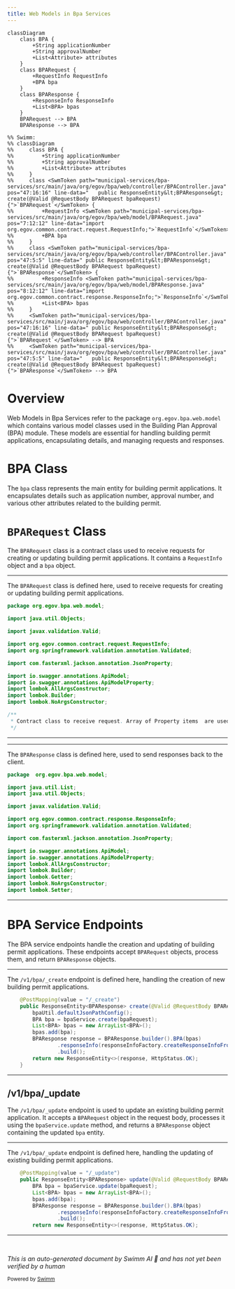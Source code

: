 ```yaml
---
title: Web Models in Bpa Services
---
```

```mermaid
classDiagram
    class BPA {
        +String applicationNumber
        +String approvalNumber
        +List<Attribute> attributes
    }
    class BPARequest {
        +RequestInfo RequestInfo
        +BPA bpa
    }
    class BPAResponse {
        +ResponseInfo ResponseInfo
        +List<BPA> bpas
    }
    BPARequest --> BPA
    BPAResponse --> BPA

%% Swimm:
%% classDiagram
%%     class BPA {
%%         +String applicationNumber
%%         +String approvalNumber
%%         +List<Attribute> attributes
%%     }
%%     class <SwmToken path="municipal-services/bpa-services/src/main/java/org/egov/bpa/web/controller/BPAController.java" pos="47:16:16" line-data="	public ResponseEntity&lt;BPAResponse&gt; create(@Valid @RequestBody BPARequest bpaRequest) {">`BPARequest`</SwmToken> {
%%         +RequestInfo <SwmToken path="municipal-services/bpa-services/src/main/java/org/egov/bpa/web/model/BPARequest.java" pos="7:12:12" line-data="import org.egov.common.contract.request.RequestInfo;">`RequestInfo`</SwmToken>
%%         +BPA bpa
%%     }
%%     class <SwmToken path="municipal-services/bpa-services/src/main/java/org/egov/bpa/web/controller/BPAController.java" pos="47:5:5" line-data="	public ResponseEntity&lt;BPAResponse&gt; create(@Valid @RequestBody BPARequest bpaRequest) {">`BPAResponse`</SwmToken> {
%%         +ResponseInfo <SwmToken path="municipal-services/bpa-services/src/main/java/org/egov/bpa/web/model/BPAResponse.java" pos="8:12:12" line-data="import org.egov.common.contract.response.ResponseInfo;">`ResponseInfo`</SwmToken>
%%         +List<BPA> bpas
%%     }
%%     <SwmToken path="municipal-services/bpa-services/src/main/java/org/egov/bpa/web/controller/BPAController.java" pos="47:16:16" line-data="	public ResponseEntity&lt;BPAResponse&gt; create(@Valid @RequestBody BPARequest bpaRequest) {">`BPARequest`</SwmToken> --> BPA
%%     <SwmToken path="municipal-services/bpa-services/src/main/java/org/egov/bpa/web/controller/BPAController.java" pos="47:5:5" line-data="	public ResponseEntity&lt;BPAResponse&gt; create(@Valid @RequestBody BPARequest bpaRequest) {">`BPAResponse`</SwmToken> --> BPA
```

# Overview

Web Models in Bpa Services refer to the package <SwmToken path="municipal-services/bpa-services/src/main/java/org/egov/bpa/web/model/BPARequest.java" pos="1:2:10" line-data="package org.egov.bpa.web.model;">`org.egov.bpa.web.model`</SwmToken> which contains various model classes used in the Building Plan Approval (BPA) module. These models are essential for handling building permit applications, encapsulating details, and managing requests and responses.

# BPA Class

The <SwmToken path="municipal-services/bpa-services/src/main/java/org/egov/bpa/web/model/BPARequest.java" pos="1:6:6" line-data="package org.egov.bpa.web.model;">`bpa`</SwmToken> class represents the main entity for building permit applications. It encapsulates details such as application number, approval number, and various other attributes related to the building permit.

# <SwmToken path="municipal-services/bpa-services/src/main/java/org/egov/bpa/web/controller/BPAController.java" pos="47:16:16" line-data="	public ResponseEntity&lt;BPAResponse&gt; create(@Valid @RequestBody BPARequest bpaRequest) {">`BPARequest`</SwmToken> Class

The <SwmToken path="municipal-services/bpa-services/src/main/java/org/egov/bpa/web/controller/BPAController.java" pos="47:16:16" line-data="	public ResponseEntity&lt;BPAResponse&gt; create(@Valid @RequestBody BPARequest bpaRequest) {">`BPARequest`</SwmToken> class is a contract class used to receive requests for creating or updating building permit applications. It contains a <SwmToken path="municipal-services/bpa-services/src/main/java/org/egov/bpa/web/model/BPARequest.java" pos="7:12:12" line-data="import org.egov.common.contract.request.RequestInfo;">`RequestInfo`</SwmToken> object and a <SwmToken path="municipal-services/bpa-services/src/main/java/org/egov/bpa/web/model/BPARequest.java" pos="1:6:6" line-data="package org.egov.bpa.web.model;">`bpa`</SwmToken> object.

<SwmSnippet path="/municipal-services/bpa-services/src/main/java/org/egov/bpa/web/model/BPARequest.java" line="1">

---

The <SwmToken path="municipal-services/bpa-services/src/main/java/org/egov/bpa/web/controller/BPAController.java" pos="47:16:16" line-data="	public ResponseEntity&lt;BPAResponse&gt; create(@Valid @RequestBody BPARequest bpaRequest) {">`BPARequest`</SwmToken> class is defined here, used to receive requests for creating or updating building permit applications.

```java
package org.egov.bpa.web.model;

import java.util.Objects;

import javax.validation.Valid;

import org.egov.common.contract.request.RequestInfo;
import org.springframework.validation.annotation.Validated;

import com.fasterxml.jackson.annotation.JsonProperty;

import io.swagger.annotations.ApiModel;
import io.swagger.annotations.ApiModelProperty;
import lombok.AllArgsConstructor;
import lombok.Builder;
import lombok.NoArgsConstructor;

/**
 * Contract class to receive request. Array of Property items  are used in case of create . Where as single Property item is used for update
 */
```

---

</SwmSnippet>

<SwmSnippet path="/municipal-services/bpa-services/src/main/java/org/egov/bpa/web/model/BPAResponse.java" line="1">

---

The <SwmToken path="municipal-services/bpa-services/src/main/java/org/egov/bpa/web/controller/BPAController.java" pos="47:5:5" line-data="	public ResponseEntity&lt;BPAResponse&gt; create(@Valid @RequestBody BPARequest bpaRequest) {">`BPAResponse`</SwmToken> class is defined here, used to send responses back to the client.

```java
package  org.egov.bpa.web.model;

import java.util.List;
import java.util.Objects;

import javax.validation.Valid;

import org.egov.common.contract.response.ResponseInfo;
import org.springframework.validation.annotation.Validated;

import com.fasterxml.jackson.annotation.JsonProperty;

import io.swagger.annotations.ApiModel;
import io.swagger.annotations.ApiModelProperty;
import lombok.AllArgsConstructor;
import lombok.Builder;
import lombok.Getter;
import lombok.NoArgsConstructor;
import lombok.Setter;

```

---

</SwmSnippet>

# BPA Service Endpoints

The BPA service endpoints handle the creation and updating of building permit applications. These endpoints accept <SwmToken path="municipal-services/bpa-services/src/main/java/org/egov/bpa/web/controller/BPAController.java" pos="47:16:16" line-data="	public ResponseEntity&lt;BPAResponse&gt; create(@Valid @RequestBody BPARequest bpaRequest) {">`BPARequest`</SwmToken> objects, process them, and return <SwmToken path="municipal-services/bpa-services/src/main/java/org/egov/bpa/web/controller/BPAController.java" pos="47:5:5" line-data="	public ResponseEntity&lt;BPAResponse&gt; create(@Valid @RequestBody BPARequest bpaRequest) {">`BPAResponse`</SwmToken> objects.

<SwmSnippet path="/municipal-services/bpa-services/src/main/java/org/egov/bpa/web/controller/BPAController.java" line="46">

---

The `/v1/bpa/_create` endpoint is defined here, handling the creation of new building permit applications.

```java
	@PostMapping(value = "/_create")
	public ResponseEntity<BPAResponse> create(@Valid @RequestBody BPARequest bpaRequest) {
		bpaUtil.defaultJsonPathConfig();
		BPA bpa = bpaService.create(bpaRequest);
		List<BPA> bpas = new ArrayList<BPA>();
		bpas.add(bpa);
		BPAResponse response = BPAResponse.builder().BPA(bpas)
				.responseInfo(responseInfoFactory.createResponseInfoFromRequestInfo(bpaRequest.getRequestInfo(), true))
				.build();
		return new ResponseEntity<>(response, HttpStatus.OK);
	}
```

---

</SwmSnippet>

## /v1/bpa/\_update

The `/v1/bpa/_update` endpoint is used to update an existing building permit application. It accepts a <SwmToken path="municipal-services/bpa-services/src/main/java/org/egov/bpa/web/controller/BPAController.java" pos="47:16:16" line-data="	public ResponseEntity&lt;BPAResponse&gt; create(@Valid @RequestBody BPARequest bpaRequest) {">`BPARequest`</SwmToken> object in the request body, processes it using the <SwmToken path="municipal-services/bpa-services/src/main/java/org/egov/bpa/web/controller/BPAController.java" pos="60:7:9" line-data="		BPA bpa = bpaService.update(bpaRequest);">`bpaService.update`</SwmToken> method, and returns a <SwmToken path="municipal-services/bpa-services/src/main/java/org/egov/bpa/web/controller/BPAController.java" pos="47:5:5" line-data="	public ResponseEntity&lt;BPAResponse&gt; create(@Valid @RequestBody BPARequest bpaRequest) {">`BPAResponse`</SwmToken> object containing the updated <SwmToken path="municipal-services/bpa-services/src/main/java/org/egov/bpa/web/model/BPARequest.java" pos="1:6:6" line-data="package org.egov.bpa.web.model;">`bpa`</SwmToken> entity.

<SwmSnippet path="/municipal-services/bpa-services/src/main/java/org/egov/bpa/web/controller/BPAController.java" line="58">

---

The `/v1/bpa/_update` endpoint is defined here, handling the updating of existing building permit applications.

```java
	@PostMapping(value = "/_update")
	public ResponseEntity<BPAResponse> update(@Valid @RequestBody BPARequest bpaRequest) {
		BPA bpa = bpaService.update(bpaRequest);
		List<BPA> bpas = new ArrayList<BPA>();
		bpas.add(bpa);
		BPAResponse response = BPAResponse.builder().BPA(bpas)
				.responseInfo(responseInfoFactory.createResponseInfoFromRequestInfo(bpaRequest.getRequestInfo(), true))
				.build();
		return new ResponseEntity<>(response, HttpStatus.OK);
```

---

</SwmSnippet>

&nbsp;

*This is an auto-generated document by Swimm AI 🌊 and has not yet been verified by a human*

<SwmMeta version="3.0.0" repo-id="Z2l0aHViJTNBJTNBRElHSVQtT1NTJTNBJTNBU3dpbW0tRGVtbw==" repo-name="DIGIT-OSS" doc-type="overview"><sup>Powered by [Swimm](/)</sup></SwmMeta>

